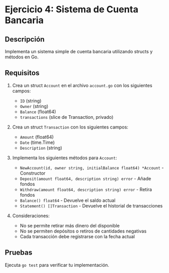 # Ejercicio 4: Sistema de Cuenta Bancaria

## Descripción
Implementa un sistema simple de cuenta bancaria utilizando structs y métodos en Go.

## Requisitos
1. Crea un struct `Account` en el archivo `account.go` con los siguientes campos:
   - `ID` (string)
   - `Owner` (string)
   - `Balance` (float64)
   - `transactions` (slice de Transaction, privado)

2. Crea un struct `Transaction` con los siguientes campos:
   - `Amount` (float64)
   - `Date` (time.Time)
   - `Description` (string)

3. Implementa los siguientes métodos para `Account`:
   - `NewAccount(id, owner string, initialBalance float64) *Account` - Constructor
   - `Deposit(amount float64, description string) error` - Añade fondos
   - `Withdraw(amount float64, description string) error` - Retira fondos
   - `Balance() float64` - Devuelve el saldo actual
   - `Statement() []Transaction` - Devuelve el historial de transacciones

4. Consideraciones:
   - No se permite retirar más dinero del disponible
   - No se permiten depósitos o retiros de cantidades negativas
   - Cada transacción debe registrarse con la fecha actual

## Pruebas
Ejecuta `go test` para verificar tu implementación.